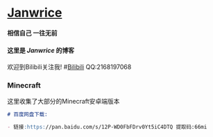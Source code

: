 # [**Janwrice**](https://github.com/Janwrice) 
**相信自己 一往无前**

#### 这里是 *Janwrice* 的博客

欢迎到Bilibili关注我! #[Bilibili](https://m.bilibili.com/space/266593795)
QQ:2168197068

### Minecraft

这里收集了大部分的Minecraft安卓端版本

```markdown
# 百度网盘下载:

- 链接:https://pan.baidu.com/s/12P-WD0FbFDrv0Yt5iC4DTQ 提取码:66mi
```
